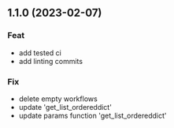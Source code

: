 ## 1.1.0 (2023-02-07)

### Feat

- add tested ci
- add linting commits

### Fix

- delete empty workflows
- update 'get_list_ordereddict'
- update params function 'get_list_ordereddict'
